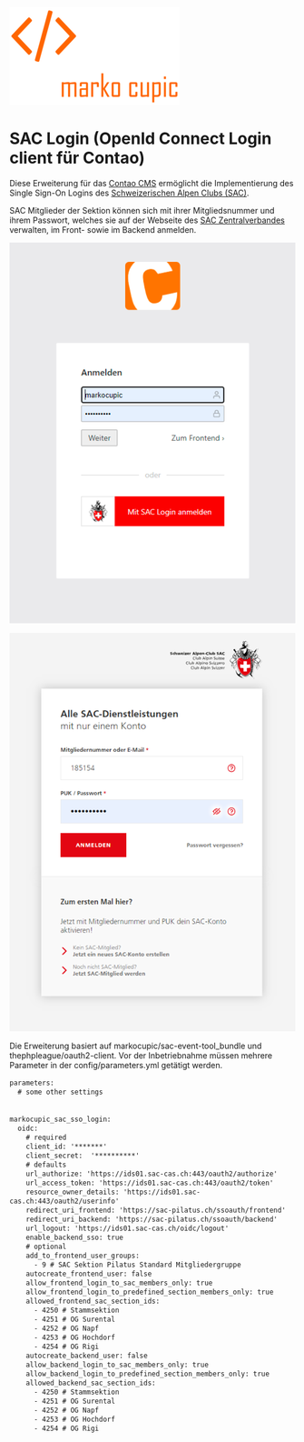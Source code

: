 ![Alt text](https://github.com/markocupic/markocupic/blob/main/logo.png "logo")

# SAC Login (OpenId Connect Login client für Contao)

Diese Erweiterung für das [Contao CMS](https://contao.org) ermöglicht die Implementierung 
des Single Sign-On Logins des [Schweizerischen Alpen Clubs (SAC)](https://www.sac-cas.ch).


SAC Mitglieder der Sektion können sich mit ihrer Mitgliedsnummer und ihrem Passwort, welches sie auf der Webseite des [SAC Zentralverbandes](https://www.sac-cas.ch) verwalten, im Front- sowie im Backend anmelden.


![SAC Login](docs/img/screenshot_backend_readme.png)

![SAC Login](docs/img/screenshot_remote_login_form_readme.png)


Die Erweiterung basiert auf markocupic/sac-event-tool_bundle und thephpleague/oauth2-client. 
Vor der Inbetriebnahme müssen mehrere Parameter in der config/parameters.yml getätigt werden.

```
parameters:
  # some other settings


markocupic_sac_sso_login:
  oidc:
    # required
    client_id: '*******'
    client_secret:  '**********'
    # defaults
    url_authorize: 'https://ids01.sac-cas.ch:443/oauth2/authorize'
    url_access_token: 'https://ids01.sac-cas.ch:443/oauth2/token'
    resource_owner_details: 'https://ids01.sac-cas.ch:443/oauth2/userinfo'
    redirect_uri_frontend: 'https://sac-pilatus.ch/ssoauth/frontend'
    redirect_uri_backend: 'https://sac-pilatus.ch/ssoauth/backend'
    url_logout: 'https://ids01.sac-cas.ch/oidc/logout'
    enable_backend_sso: true
    # optional
    add_to_frontend_user_groups:
      - 9 # SAC Sektion Pilatus Standard Mitgliedergruppe
    autocreate_frontend_user: false
    allow_frontend_login_to_sac_members_only: true
    allow_frontend_login_to_predefined_section_members_only: true
    allowed_frontend_sac_section_ids:
      - 4250 # Stammsektion
      - 4251 # OG Surental
      - 4252 # OG Napf
      - 4253 # OG Hochdorf
      - 4254 # OG Rigi
    autocreate_backend_user: false
    allow_backend_login_to_sac_members_only: true
    allow_backend_login_to_predefined_section_members_only: true
    allowed_backend_sac_section_ids:
      - 4250 # Stammsektion
      - 4251 # OG Surental
      - 4252 # OG Napf
      - 4253 # OG Hochdorf
      - 4254 # OG Rigi

```
